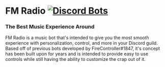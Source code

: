 # FM Radio [![Discord Bots](https://discordbots.org/api/widget/status/255933783293820928.svg)](https://discordbots.org/bot/255933783293820928)
### The Best Music Experience Around
FM Radio is a music bot that's intended to give you the most smooth experience with personalization, control, and more in your Discord guild. Based off of previous bots developed by FireController#1847, it's concept has been built upon for years and is intended to provide easy to use controls while still having the ability to customize the crap out of it.